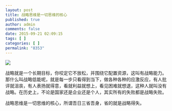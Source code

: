 ```yaml
---
layout: post
title: 战略思维是一切思维的核心
published: true
author: admin
comments: false
date: 2015-09-21 02:09:15
tags: [ ]
categories: [ ]
permalink: "8353"
---
```

![][1]

战略就是一个长期目标，你咬定它不放松，并围绕它配置资源，这叫有战略能力。那什么叫战略低能呢，就是每一步只看得到当下，做各种各种的应激反应，有人批评就沮丧，有人表扬就得意，看就利益就想上，看见困难就想退，这种人就叫没有战略。在历史上，不论是国家还是企业还是个人，其实所有的失败都是战略失败。

战略思维是一切思维的核心，所谓吾日三省吾身，省的就是战略得失。

 [1]: http://yongz.com/yz/wp-content/uploads/2015/09/49fff8df6a59f6cac40d7117d55196b8.jpg